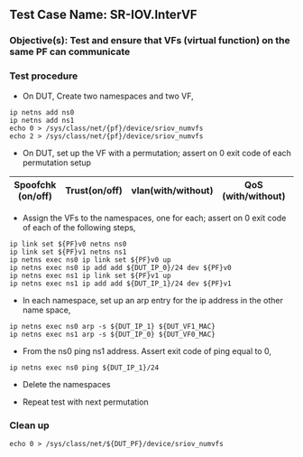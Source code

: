 
## Test Case Name: SR-IOV.InterVF

### Objective(s): Test and ensure that VFs (virtual function) on the same PF can communicate

### Test procedure

* On DUT, Create two namespaces and two VF,
```
ip netns add ns0
ip netns add ns1
echo 0 > /sys/class/net/{pf}/device/sriov_numvfs
echo 2 > /sys/class/net/{pf}/device/sriov_numvfs
```

* On DUT, set up the VF with a permutation; assert on 0 exit code of each permutation setup

| Spoofchk (on/off) | Trust(on/off) | vlan(with/without) | QoS (with/without) | max_tx_rate (with/without) |
| --- | --- | --- | --- | --- |

* Assign the VFs to the namespaces, one for each; assert on 0 exit code of each of the following steps,
```
ip link set ${PF}v0 netns ns0
ip link set ${PF}v1 netns ns1
ip netns exec ns0 ip link set ${PF}v0 up
ip netns exec ns0 ip add add ${DUT_IP_0}/24 dev ${PF}v0
ip netns exec ns1 ip link set ${PF}v1 up
ip netns exec ns1 ip add add ${DUT_IP_1}/24 dev ${PF}v1
```

* In each namespace, set up an arp entry for the ip address in the other name space,
```
ip netns exec ns0 arp -s ${DUT_IP_1} ${DUT_VF1_MAC}
ip netns exec ns1 arp -s ${DUT_IP_0} ${DUT_VF0_MAC}
```

* From the ns0 ping ns1 address. Assert exit code of ping equal to 0,
```
ip netns exec ns0 ping ${DUT_IP_1}/24
```

* Delete the namespaces

* Repeat test with next permutation

### Clean up
```
echo 0 > /sys/class/net/${DUT_PF}/device/sriov_numvfs
```
